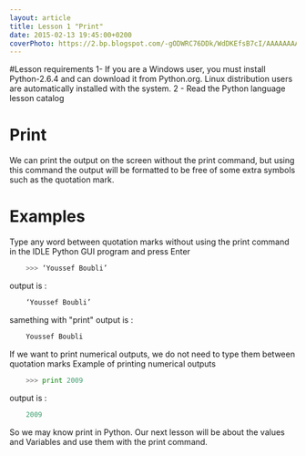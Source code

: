 ```yaml
---
layout: article
title: Lesson 1 "Print"
date: 2015-02-13 19:45:00+0200
coverPhoto: https://2.bp.blogspot.com/-gODWRC76DDk/WdDKEfsB7cI/AAAAAAAAACU/fjVAjYqT42MaFQqRuA4HiTEW5w9MtlZbwCLcBGAs/w1200-h630-p-k-no-nu/print_1.PNG
---
```


#Lesson requirements
	1- If you are a Windows user, you must install Python-2.6.4 and can download it from Python.org. Linux distribution users are automatically installed with the system.
	2 - Read the Python language lesson catalog

# Print 
We can print the output on the screen without the print command, but using this command the output will be formatted to be free of some extra symbols such as the quotation mark.

# Examples
Type any word between quotation marks without using the print command in the IDLE Python GUI program and press Enter

```python
	>>> ‘Youssef Boubli’

```

output is :
```python
	‘Youssef Boubli’
```

samething with "print" 
output is :
```python
	Youssef Boubli
```

If we want to print numerical outputs, we do not need to type them between quotation marks
Example of printing numerical outputs
```python
	>>> print 2009
```
output is :
```python
	2009
```

So we may know print in Python.
Our next lesson will be about the values and Variables and use them with the print command.


